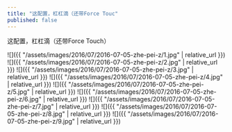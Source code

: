 ```yaml
---
title: "这配置，杠杠滴（还带Force Touc"
published: false
---
```

这配置，杠杠滴（还带Force Touch）



![]({{ "/assets/images/2016/07/2016-07-05-zhe-pei-z/1.jpg" | relative_url }})
![]({{ "/assets/images/2016/07/2016-07-05-zhe-pei-z/2.jpg" | relative_url }})
![]({{ "/assets/images/2016/07/2016-07-05-zhe-pei-z/3.jpg" | relative_url }})
![]({{ "/assets/images/2016/07/2016-07-05-zhe-pei-z/4.jpg" | relative_url }})
![]({{ "/assets/images/2016/07/2016-07-05-zhe-pei-z/5.jpg" | relative_url }})
![]({{ "/assets/images/2016/07/2016-07-05-zhe-pei-z/6.jpg" | relative_url }})
![]({{ "/assets/images/2016/07/2016-07-05-zhe-pei-z/7.jpg" | relative_url }})
![]({{ "/assets/images/2016/07/2016-07-05-zhe-pei-z/8.jpg" | relative_url }})
![]({{ "/assets/images/2016/07/2016-07-05-zhe-pei-z/9.jpg" | relative_url }})
